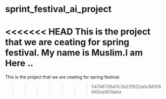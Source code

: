 # sprint_festival_ai_project
<<<<<<< HEAD
This is the project that we are ceating for spring festival.
My name is Muslim.I am Here ..
=======
This is the project that we are ceating for spring festival.
>>>>>>> 54748726af1c2b22f822a0c68109b62eaf67daba
